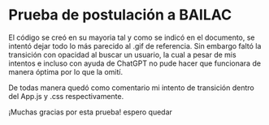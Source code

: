 # Prueba de postulación a BAILAC

El código se creó en su mayoria tal y como se indicó en el documento, se intentó dejar todo lo más parecido al .gif de referencia.
Sin embargo faltó la transición con opacidad al buscar un usuario, la cual a pesar de mis intentos e incluso con ayuda de ChatGPT
no pude hacer que funcionara de manera óptima por lo que la omití.

De todas manera quedó como comentario mi intento de transición dentro del App.js y .css respectivamente.

¡Muchas gracias por esta prueba! espero quedar
